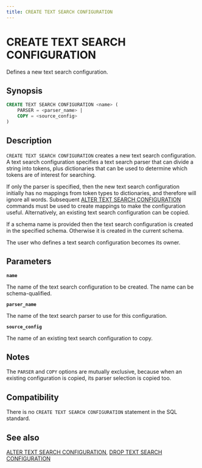 ```yaml
---
title: CREATE TEXT SEARCH CONFIGURATION
---
```


# CREATE TEXT SEARCH CONFIGURATION

Defines a new text search configuration.

## Synopsis

```sql
CREATE TEXT SEARCH CONFIGURATION <name> (
    PARSER = <parser_name> |
    COPY = <source_config>
)
```

## Description

`CREATE TEXT SEARCH CONFIGURATION` creates a new text search configuration. A text search configuration specifies a text search parser that can divide a string into tokens, plus dictionaries that can be used to determine which tokens are of interest for searching.

If only the parser is specified, then the new text search configuration initially has no mappings from token types to dictionaries, and therefore will ignore all words. Subsequent [ALTER TEXT SEARCH CONFIGURATION](/docs/sql-stmts/alter-text-search-configuration.md) commands must be used to create mappings to make the configuration useful. Alternatively, an existing text search configuration can be copied.

If a schema name is provided then the text search configuration is created in the specified schema. Otherwise it is created in the current schema.

The user who defines a text search configuration becomes its owner.

## Parameters

**`name`**

The name of the text search configuration to be created. The name can be schema-qualified.

**`parser_name`**

The name of the text search parser to use for this configuration.

**`source_config`**

The name of an existing text search configuration to copy.

## Notes

The `PARSER` and `COPY` options are mutually exclusive, because when an existing configuration is copied, its parser selection is copied too.

## Compatibility

There is no `CREATE TEXT SEARCH CONFIGURATION` statement in the SQL standard.

## See also

[ALTER TEXT SEARCH CONFIGURATION](/docs/sql-stmts/alter-text-search-configuration.md), [DROP TEXT SEARCH CONFIGURATION](/docs/sql-stmts/drop-text-search-configuration.md)
